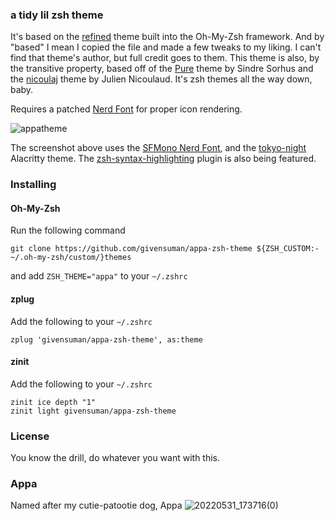 ### a tidy lil zsh theme

It's based on the [refined](https://github.com/ohmyzsh/ohmyzsh/blob/master/themes/refined.zsh-theme) theme built into the Oh-My-Zsh framework. And by "based" I mean I copied the file and made a few tweaks to my liking. I can't find that theme's author, but full credit goes to them. This theme is also, by the transitive property, based off of the [Pure](https://github.com/sindresorhus/pure) theme by Sindre Sorhus and the [nicoulaj](https://github.com/ohmyzsh/ohmyzsh/blob/master/themes/nicoulaj.zsh-theme) theme by Julien Nicoulaud. It's zsh themes all the way down, baby.

Requires a patched [Nerd Font](https://github.com/ryanoasis/nerd-fonts) for proper icon rendering.

![appatheme](https://github.com/givensuman/appa-zsh-theme/assets/16063606/8564a4ef-0a1b-44c7-bcaa-15d6991ad753)

The screenshot above uses the [SFMono Nerd Font](https://github.com/shaunsingh/SFMono-Nerd-Font-Ligaturized), and the [tokyo-night](https://github.com/zatchheems/tokyo-night-alacritty-theme) Alacritty theme. The [zsh-syntax-highlighting](https://github.com/zsh-users/zsh-syntax-highlighting) plugin is also being featured.

### Installing

#### Oh-My-Zsh
Run the following command
```shell
git clone https://github.com/givensuman/appa-zsh-theme ${ZSH_CUSTOM:-~/.oh-my-zsh/custom/}themes
```
and add `ZSH_THEME="appa"` to your `~/.zshrc`

#### zplug
Add the following to your `~/.zshrc`
```shell
zplug 'givensuman/appa-zsh-theme', as:theme
```

#### zinit
Add the following to your `~/.zshrc`
```shell
zinit ice depth "1"
zinit light givensuman/appa-zsh-theme
```

### License
You know the drill, do whatever you want with this.

### Appa
Named after my cutie-patootie dog, Appa
![20220531_173716(0)](https://github.com/givensuman/appa-zsh-theme/assets/16063606/8c184107-78dd-4c0c-86eb-4dc270601987)
